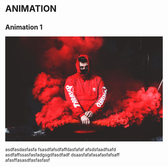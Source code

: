 # ANIMATION
## **Animation 1**
![](animation%201/2.jpg)

asdfasdasfasfa
fsasdfafsdfaffdasfafaf
afsdsfaadfsafd
asdfaffssasfasfadgsgdfasdfadf
dsaasfafafasafasfafsaff
afasffasasdfasfasfasf
